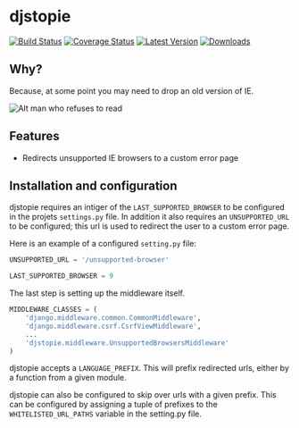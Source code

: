 # djstopie

[![Build Status](https://travis-ci.org/yola/djstopie.png)](https://travis-ci.org/yola/djstopie)
[![Coverage Status](https://coveralls.io/repos/yola/djstopie/badge.png)](https://coveralls.io/r/yola/djstopie)
[![Latest Version](https://pypip.in/v/djstopie/badge.png)](https://pypi.python.org/pypi/djstopie/)
[![Downloads](https://pypip.in/d/djstopie/badge.png)](https://pypi.python.org/pypi/djstopie/)


## Why?

Because, at some point you may need to drop an old version of IE.

![Alt man who refuses to read](http://i.minus.com/i2EAQUnIGLyXD.gif)

## Features

* Redirects unsupported IE browsers to a custom error page


## Installation and configuration

djstopie requires an intiger of the `LAST_SUPPORTED_BROWSER` to be configured in
the projets `settings.py` file. In addition it also requires an `UNSUPPORTED_URL`
to be configured; this url is used to redirect the user to a custom error page.

Here is an example of a configured `setting.py` file:

```python
UNSUPPORTED_URL = '/unsupported-browser'

LAST_SUPPORTED_BROWSER = 9
```

The last step is setting up the middleware itself.

```python
MIDDLEWARE_CLASSES = (
    'django.middleware.common.CommonMiddleware',
    'django.middleware.csrf.CsrfViewMiddleware',
    ...
    'djstopie.middleware.UnsupportedBrowsersMiddleware'
)
```

djstopie accepts a `LANGUAGE_PREFIX`. This will prefix redirected urls,
either by a function from a given module.

djstopie can also be configured to skip over urls with a given prefix. This can
be configured by assigning a tuple of prefixes to the `WHITELISTED_URL_PATHS`
variable in the setting.py file.
